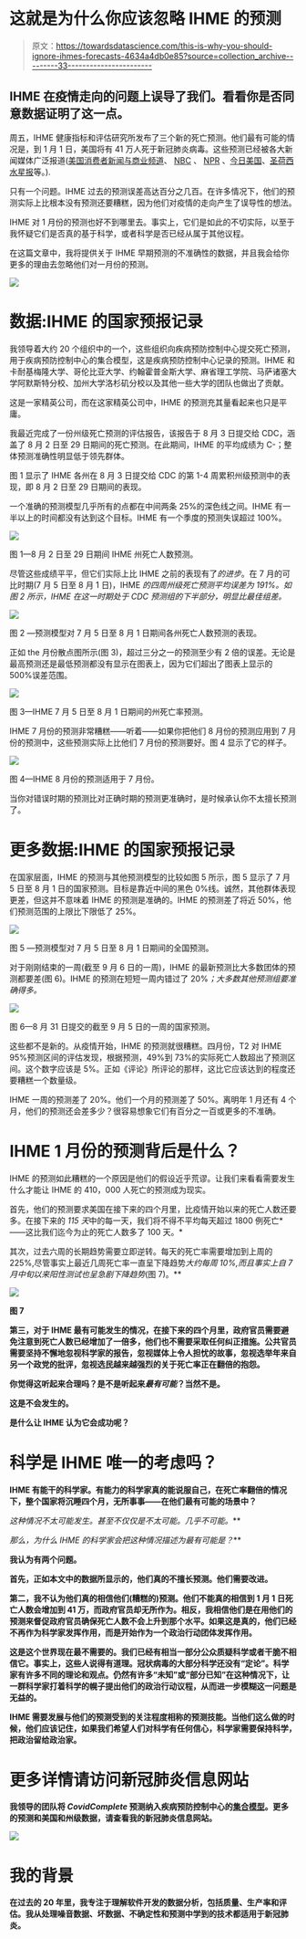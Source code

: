 # 这就是为什么你应该忽略 IHME 的预测

> 原文：<https://towardsdatascience.com/this-is-why-you-should-ignore-ihmes-forecasts-4634a4db0e85?source=collection_archive---------33----------------------->

## IHME 在疫情走向的问题上误导了我们。看看你是否同意数据证明了这一点。

周五，IHME 健康指标和评估研究所发布了三个新的死亡预测。他们最有可能的情况是，到 1 月 1 日，美国将有 41 万人死于新冠肺炎病毒。这些预测已经被各大新闻媒体广泛报道([美国消费者新闻与商业频道](https://www.cnbc.com/2020/09/04/key-coronavirus-forecast-predicts-over-410000-total-us-deaths-by-jan-1.html)、 [NBC](https://www.nbcnews.com/news/us-news/research-firm-trump-administration-previously-touted-releases-dire-covid-19-n1239339) 、 [NPR](https://www.npr.org/sections/goatsandsoda/2020/09/04/909783162/new-global-coronavirus-death-forecast-is-chilling-and-controversial) 、[今日美国](https://www.usatoday.com/story/news/health/2020/09/04/covid-19-news-labor-day-weekend-south-dakota-donald-trump/5712554002/)、[圣荷西水星报](https://www.mercurynews.com/2020/09/04/virus-model-us-could-see-400k-dead-by-jan-1/)等。).

只有一个问题。IHME 过去的预测误差高达百分之几百。在许多情况下，他们的预测实际上比根本没有预测还要糟糕，因为他们对疫情的走向产生了误导性的想法。

IHME 对 1 月份的预测也好不到哪里去。事实上，它们是如此的不切实际，以至于我怀疑它们是否真的基于科学，或者科学是否已经从属于其他议程。

在这篇文章中，我将提供关于 IHME 早期预测的不准确性的数据，并且我会给你更多的理由去忽略他们对一月份的预测。

![](img/17770a4d3fa635482ea0b4bb7d7eecbe.png)

# 数据:IHME 的国家预报记录

我领导着大约 20 个组织中的一个，这些组织向疾病预防控制中心提交死亡预测，用于疾病预防控制中心的集合模型，这是疾病预防控制中心记录的预测。IHME 和卡耐基梅隆大学、哥伦比亚大学、约翰霍普金斯大学、麻省理工学院、马萨诸塞大学阿默斯特分校、加州大学洛杉矶分校以及其他一些大学的团队也做出了贡献。

这是一家精英公司，而在这家精英公司中，IHME 的预测充其量看起来也只是平庸。

我最近完成了一份州级死亡预测的评估报告，该报告于 8 月 3 日提交给 CDC，涵盖了 8 月 2 日至 29 日期间的死亡预测。在此期间，IHME 的平均成绩为 C-；整体预测准确性明显低于领先群体。

图 1 显示了 IHME 各州在 8 月 3 日提交给 CDC 的第 1-4 周累积州级预测中的表现，即 8 月 2 日至 29 日期间的表现。

一个准确的预测模型几乎所有的点都在中间两条 25%的深色线之间。IHME 有一半以上的时间都没有达到这个目标。IHME 有一个季度的预测失误超过 100%。

![](img/f0e336927c596a9fefa36dd1e2df688e.png)

图 1—8 月 2 日至 29 日期间 IHME 州死亡人数预测。

尽管这些成绩平平，但它们实际上比 IHME 之前的表现有了*的进步*。在 7 月的可比时期(7 月 5 日至 8 月 1 日)，IHME *的四周州级死亡预测平均误差为 191%。如图 2 所示，IHME 在这一时期处于 CDC 预测组的下半部分，明显比最佳组差。*

![](img/21ae0c6d9880ddcd7b0c54566c92fd31.png)

图 2 —预测模型对 7 月 5 日至 8 月 1 日期间各州死亡人数预测的表现。

正如 the 月份散点图所示(图 3)，超过三分之一的预测至少有 2 倍的误差。无论是最高预测还是最低预测都没有显示在图表上，因为它们超出了图表上显示的 500%误差范围。

![](img/99578726eb4b0a96681547e5391a6063.png)

图 3—IHME 7 月 5 日至 8 月 1 日期间的州死亡率预测。

IHME 7 月份的预测非常糟糕——听着——如果你把他们 8 月份的预测应用到 7 月份的预测中，这些预测实际上比他们 7 月份的预测要好。图 4 显示了它的样子。

![](img/4bf9187e06a6c81f9a7b2f9f7ad0afd3.png)

图 4—IHME 8 月份的预测适用于 7 月份。

当你对错误时期的预测比对正确时期的预测更准确时，是时候承认你不太擅长预测了。

# 更多数据:IHME 的国家预报记录

在国家层面，IHME 的预测与其他预测模型的比较如图 5 所示，图 5 显示了 7 月 5 日至 8 月 1 日的国家预测。目标是靠近中间的黑色 0%线。诚然，其他群体表现更差，但这并不意味着 IHME 的预测是准确的。IHME 的预测差了将近 50%，他们预测范围的上限比下限低了 25%。

![](img/360ab7de7245cad2b5fc146533758808.png)

图 5 —预测模型对 7 月 5 日至 8 月 1 日期间的全国预测。

对于刚刚结束的一周(截至 9 月 6 日的一周)，IHME 的最新预测比大多数团体的预测都要差(图 6)。IHME 的预测在短短一周内错过了 20%*；大多数其他预测组要准确得多。*

![](img/254fb26247d66152418ef06b60f8b11d.png)

图 6—8 月 31 日提交的截至 9 月 5 日的一周的国家预测。

这些都不是新的。从疫情开始，IHME 的预测就很糟糕。四月份，T2 对 IHME 95%预测区间的评估发现，根据预测，49%到 73%的实际死亡人数超出了预测区间。这个数字应该是 5%。正如《评论》所评论的那样，这比它应该达到的程度还要糟糕一个数量级。

IHME 一周的预测差了 20%。他们一个月的预测差了 50%。离明年 1 月还有 4 个月，他们的预测还会差多少？很容易想象它们有百分之一百或更多的不准确。

# IHME 1 月份的预测背后是什么？

IHME 的预测如此糟糕的一个原因是他们的假设近乎荒谬。让我们来看看需要发生什么才能让 IHME 的 410，000 人死亡的预测成为现实。

首先，他们的预测要求美国在接下来的四个月里，比疫情开始以来的死亡人数还要多。在接下来的 *115 天*中的每一天，我们将不得不平均每天超过 1800 例死亡*——这比我们迄今为止的死亡人数多了 100 天。*

其次，过去六周的长期趋势需要立即逆转。每天的死亡率需要增加到上周的 225%,尽管事实上最近几周死亡率一直呈下降趋势*大约每周 10%,而且事实上自 7 月中旬以来阳性测试也呈急剧下降趋势*(图 7)。**

**![](img/932c7e979291d25384062db65083f7ec.png)**

**图 7**

**第三，对于 IHME 最有可能发生的情况，在接下来的四个月里，政府官员需要避免注意到死亡人数已经增加了一倍多，他们也不需要采取任何纠正措施。公共官员需要坚持不懈地忽视科学家的报告，忽视媒体上令人担忧的故事，忽视选举年来自另一个政党的批评，忽视选民越来越强烈的关于死亡率正在翻倍的抱怨。**

**你觉得这听起来合理吗？是不是听起来*最有可能*？当然不是。**

**这是不会发生的。**

**是什么让 IHME 认为它会成功呢？**

# **科学是 IHME 唯一的考虑吗？**

**IHME 有能干的科学家。有能力的科学家真的能说服自己，在死亡率翻倍的情况下，整个国家将沉睡四个月，无所事事——在他们最有可能的场景中？**

**这种情况不太可能发生。甚至不仅仅是不太可能。几乎不可能*。***

***那么，为什么 IHME 的科学家会把这种情况描述为*最有可能是*？***

**我认为有两个问题。**

**首先，正如本文中的数据所显示的，他们真的不擅长预测。他们需要改进。**

**第二，我不认为他们真的相信他们(糟糕的)预测。他们不能真的相信到 1 月 1 日死亡人数会增加到 41 万，而政府官员却无所作为。相反，我相信他们是在用他们的预测来督促政府官员确保死亡人数不会上升到那个水平。如果这是真的，他们已经不再作为科学家发挥作用，而是开始作为一个政治行动团体发挥作用。**

**这是这个世界现在最不需要的。我们已经有相当一部分公众质疑科学或者干脆不相信它。事实上，这些人说得有道理。冠状病毒的大部分科学还没有“定论”。科学家有许多不同的理论和观点。仍然有许多“未知”或“部分已知”在这种情况下，让一群科学家打着科学的幌子提出他们的政治行动议程，从而进一步模糊这一问题是无益的。**

**IHME 需要发展与他们的预测受到的关注程度相称的预测技能。当他们这么做的时候，他们应该记住，如果我们希望人们对科学有任何信心，科学家需要保持科学，把政治留给政治家。**

# **更多详情请访问新冠肺炎信息网站**

**我领导的团队将 *CovidComplete* 预测纳入疾病预防控制中心的[集合模型](https://www.cdc.gov/coronavirus/2019-ncov/covid-data/forecasting-us.html)。更多的预测和美国和州级数据，请查看我的新冠肺炎信息网站。**

**[![](img/2acc540ad84d5cc55d4540e580ce0394.png)](https://stevemcconnell.com/covid)**

# **我的背景**

**在过去的 20 年里，我专注于理解软件开发的数据分析，包括质量、生产率和评估。我从处理噪音数据、坏数据、不确定性和预测中学到的技术都适用于新冠肺炎。**